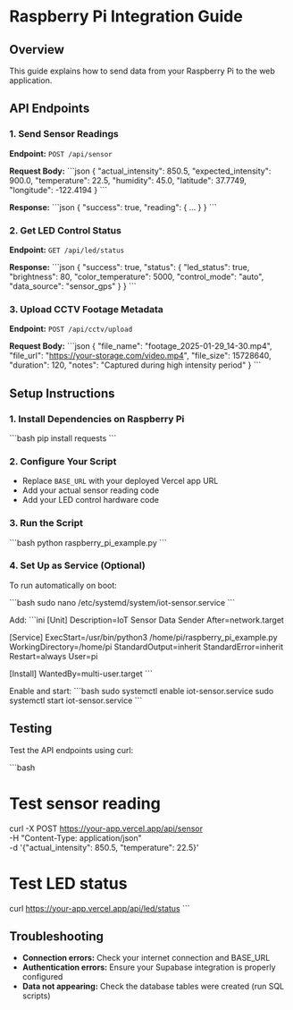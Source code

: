 # Raspberry Pi Integration Guide

## Overview
This guide explains how to send data from your Raspberry Pi to the web application.

## API Endpoints

### 1. Send Sensor Readings
**Endpoint:** `POST /api/sensor`

**Request Body:**
\`\`\`json
{
  "actual_intensity": 850.5,
  "expected_intensity": 900.0,
  "temperature": 22.5,
  "humidity": 45.0,
  "latitude": 37.7749,
  "longitude": -122.4194
}
\`\`\`

**Response:**
\`\`\`json
{
  "success": true,
  "reading": { ... }
}
\`\`\`

### 2. Get LED Control Status
**Endpoint:** `GET /api/led/status`

**Response:**
\`\`\`json
{
  "success": true,
  "status": {
    "led_status": true,
    "brightness": 80,
    "color_temperature": 5000,
    "control_mode": "auto",
    "data_source": "sensor_gps"
  }
}
\`\`\`

### 3. Upload CCTV Footage Metadata
**Endpoint:** `POST /api/cctv/upload`

**Request Body:**
\`\`\`json
{
  "file_name": "footage_2025-01-29_14-30.mp4",
  "file_url": "https://your-storage.com/video.mp4",
  "file_size": 15728640,
  "duration": 120,
  "notes": "Captured during high intensity period"
}
\`\`\`

## Setup Instructions

### 1. Install Dependencies on Raspberry Pi
\`\`\`bash
pip install requests
\`\`\`

### 2. Configure Your Script
- Replace `BASE_URL` with your deployed Vercel app URL
- Add your actual sensor reading code
- Add your LED control hardware code

### 3. Run the Script
\`\`\`bash
python raspberry_pi_example.py
\`\`\`

### 4. Set Up as Service (Optional)
To run automatically on boot:

\`\`\`bash
sudo nano /etc/systemd/system/iot-sensor.service
\`\`\`

Add:
\`\`\`ini
[Unit]
Description=IoT Sensor Data Sender
After=network.target

[Service]
ExecStart=/usr/bin/python3 /home/pi/raspberry_pi_example.py
WorkingDirectory=/home/pi
StandardOutput=inherit
StandardError=inherit
Restart=always
User=pi

[Install]
WantedBy=multi-user.target
\`\`\`

Enable and start:
\`\`\`bash
sudo systemctl enable iot-sensor.service
sudo systemctl start iot-sensor.service
\`\`\`

## Testing

Test the API endpoints using curl:

\`\`\`bash
# Test sensor reading
curl -X POST https://your-app.vercel.app/api/sensor \
  -H "Content-Type: application/json" \
  -d '{"actual_intensity": 850.5, "temperature": 22.5}'

# Test LED status
curl https://your-app.vercel.app/api/led/status
\`\`\`

## Troubleshooting

- **Connection errors:** Check your internet connection and BASE_URL
- **Authentication errors:** Ensure your Supabase integration is properly configured
- **Data not appearing:** Check the database tables were created (run SQL scripts)
